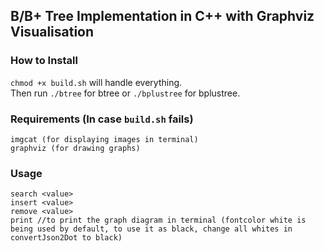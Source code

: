 ## B/B+ Tree Implementation in C++ with Graphviz Visualisation

### How to Install
`chmod +x build.sh` will handle everything.  
Then run `./btree` for btree or `./bplustree` for bplustree.  

### Requirements (In case `build.sh` fails)
```
imgcat (for displaying images in terminal)
graphviz (for drawing graphs)
```
### Usage
```
search <value>
insert <value>
remove <value>
print //to print the graph diagram in terminal (fontcolor white is being used by default, to use it as black, change all whites in convertJson2Dot to black)
```
